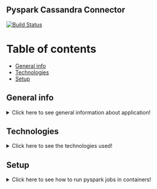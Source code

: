 ## Pyspark Cassandra Connector
[![Build Status](https://api.travis-ci.com/kacperstyslo/pyspark-cassandra-connector.svg?branch=master)](https://app.travis-ci.com/github/kacperstyslo/pyspark-cassandra-connector)

# Table of contents
* [General info](#general-info)
* [Technologies](#technologies)
* [Setup](#setup)

## General info
<details>
    <summary>Click here to see general information about application!</summary>
        <br>
       By this app, you can submit pyspark jobs directly into docker containers. 
</details>

## Technologies

<details>
    <summary>Click here to see the technologies used!</summary>
        <ul>
            <li>Python 3.8.5</li>
            <li>Cassandra 3.0</li>
            <li>Hadoop 2.7</li>
            <li>Spark 2.4.5</li>
            <li>PySpark 2.4.5</li>
            <li>Docker 20.10.7</li>
            <li>Docker-compose 1.29.2</li>
        </ul>
</details>

## Setup
<details>
    <summary>Click here to see how to run pyspark jobs in containers!</summary>

```
To setup envoriment:
docker-compose up --build -d cassandra-db; python run.py; docker-compose build

To run existing pyspark jobs (make sure you are running below command in linux shell):
export JOB_NAME="read_spark_config.py"; docker-compose run py-spark

If you add new pyspark job just run:
docker-compose build; export JOB_NAME="example_job.py"; docker-compose run py-spark
```
</details>

